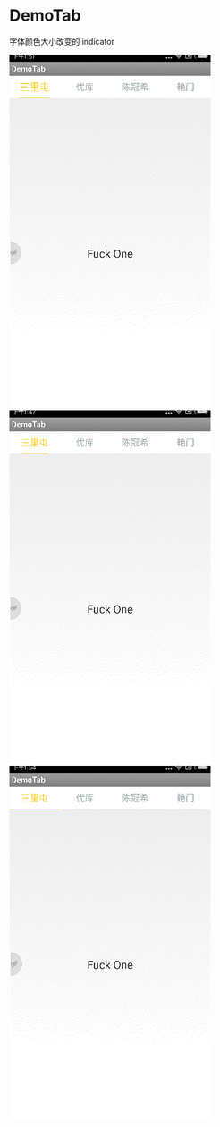 # DemoTab
字体颜色大小改变的 indicator

![image](https://github.com/ldy441040480/DemoTab/blob/master/a.gif)   ![image](https://github.com/ldy441040480/DemoTab/blob/master/b.gif)   ![image](https://github.com/ldy441040480/DemoTab/blob/master/c.gif)   
